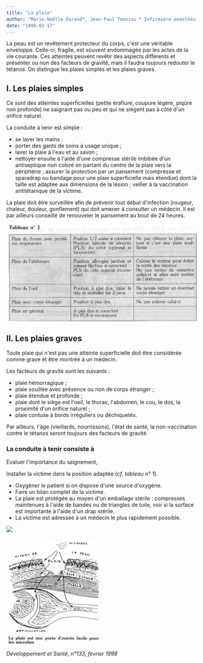 ```yaml
---
title: "La plaie"
author: "Marie-Noëlle Durand*, Jean-Paul Tanniou * Infirmière anesthésiste, SAMU, Hôpital Avicenne, Bobigny."
date: "1998-02-17"
---
```


<div class="teaser"><p>La peau est un revêtement protecteur du corps, c'est une véritable enveloppe. Celle-ci, fragile, est souvent endommagée par les actes de la vie courante. Ces atteintes peuvent revêtir des aspects différents et présenter ou non des facteurs de gravité, mais il faudra toujours redouter le tétanos. On distingue les plaies simples et les plaies graves.</p></div>

## I. Les plaies simples

Ce sont des atteintes superficielles (petite éraflure, coupure légère, piqûre non profonde) ne saignant pas ou peu et qui ne siègent pas à côté d'un orifice naturel.

La conduite à tenir est simple :

- se laver les mains ;
- porter des gants de soins à usage unique ;
- laver la plaie à l'eau et au savon ;
- nettoyer ensuite à l'aide d'une compresse stérile imbibée d'un antiseptique non coloré en partant du centre de la plaie vers la périphérie ; assurer la protection par un pansement (compresse et sparadrap ou bandage pour une plaie superficielle mais étendue) dont la taille est adaptée aux dimensions de la lésion ; veiller à la vaccination antitétanique de la victime.

La plaie doit être surveillée afin de prévenir tout début d'infection (rougeur, chaleur, douleur, gonflement) qui doit amener à consulter un médecin. Il est par ailleurs conseillé de renouveler le pansement au bout de 24 heures.

![](i771-1.jpg)

## II. Les plaies graves

Toute plaie qui n'est pas une atteinte superficielle doit être considérée comme grave et être montrée à un médecin.

Les facteurs de gravité sont les suivants :

- plaie hémorragique ;
- plaie souillée avec présence ou non de corps étranger ;
- plaie étendue et profonde ;
- plaie dont le siège est l'oeil, le thorax, l'abdomen, le cou, le dos, la proximité d'un orifice naturel ;
- plaie contuse à bords irréguliers ou déchiquetés.

Par ailleurs, l'âge (vieillards, nourrissons), l'état de santé, la non-vaccination contre le tétanos seront toujours des facteurs de gravité.

### La conduite à tenir consiste à

Evaluer l'importance du saignement,

Installer la victime dans la position adaptée (*cf. tableau n° 1*).

- Oxygéner le patient si on dispose d'une source d'oxygène.
- Faire un bilan complet de la victime.
- La plaie est protégée au moyen d'un emballage stérile : compresses maintenues à l'aide de bandes ou de triangles de toile, voir si la surface est importante à l'aide d'un drap stérile.
- La victime est adressée à un médecin le plus rapidement possible.

![](i771-2.jpg)

![](image004-plaie-n133.jpg)

*Développement et Santé, n°133, février 1998*
